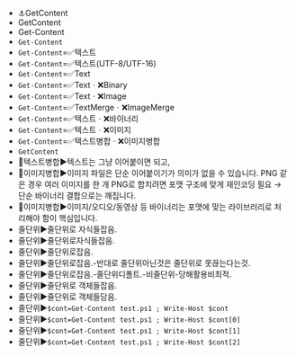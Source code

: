 - ⚓GetContent
- GetContent
- Get-Content
- `Get-Content`
- `Get-Content`=✅텍스트
- `Get-Content`=✅텍스트(UTF-8/UTF-16)
- `Get-Content`=✅Text
- `Get-Content`=✅Textㆍ❌Binary
- `Get-Content`=✅Textㆍ❌Image
- `Get-Content`=✅TextMergeㆍ❌ImageMerge
- `Get-Content`=✅텍스트ㆍ❌바이너리
- `Get-Content`=✅텍스트ㆍ❌이미지
- `Get-Content`=✅텍스트병합ㆍ❌이미지병합
- `GetContent`
- 📌텍스트병합▶️텍스트는 그냥 이어붙이면 되고, 
- 📌이미지병합▶️이미지 파일은 단순 이어붙이기가 의미가 없을 수 있습니다.
PNG 같은 경우 여러 이미지를 한 개 PNG로 합치려면 포맷 구조에 맞게 재인코딩 필요 → 단순 바이너리 결합으로는 깨집니다.
- 📌이미지병합▶️이미지/오디오/동영상 등 바이너리는 포맷에 맞는 라이브러리로 처리해야 함이 핵심입니다.
- 줄단위▶️줄단위로 자식들잡음.
- 줄단위▶️줄단위로자식들잡음.
- 줄단위▶️줄단위로잡음.
- 줄단위▶️줄단위로잡음.-반대로 줄단위아닌것은 줄단위로 못끊는다는것.
- 줄단위▶️줄단위로잡음.-줄단위디폴트.-비줄단위-당해활용비최적.
- 줄단위▶️줄단위로 객체들잡음.
- 줄단위▶️줄단위로 객체들담음.
- 줄단위▶️`$cont=Get-Content test.ps1 ; Write-Host $cont`
- 줄단위▶️`$cont=Get-Content test.ps1 ; Write-Host $cont[0]`
- 줄단위▶️`$cont=Get-Content test.ps1 ; Write-Host $cont[1]`
- 줄단위▶️`$cont=Get-Content test.ps1 ; Write-Host $cont[2]`